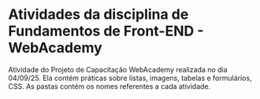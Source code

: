 # Atividades da disciplina de Fundamentos de Front-END - WebAcademy
Atividade do Projeto de Capacitação WebAcademy realizada no dia 04/09/25. Ela contém práticas sobre listas, imagens, tabelas e formulários, CSS. As pastas contém os nomes referentes a cada atividade.
